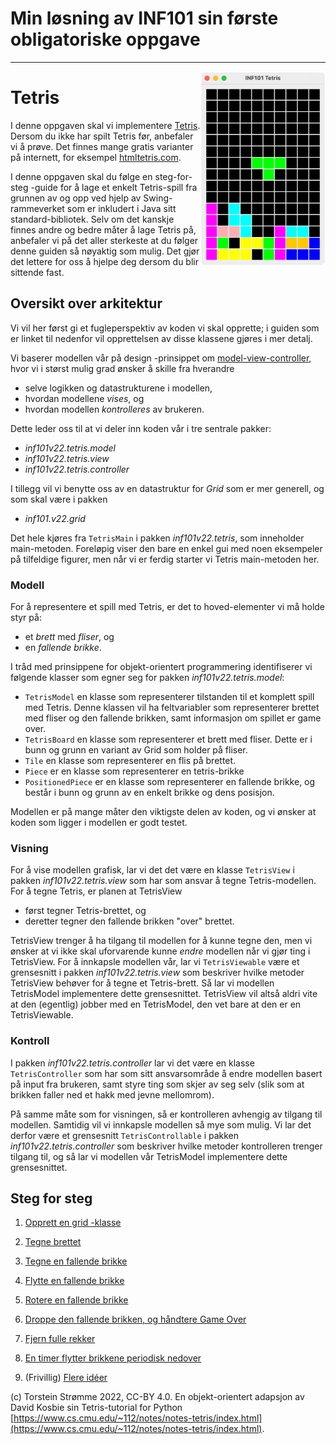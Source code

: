 # Min løsning av INF101 sin første obligatoriske oppgave
-----------------------------------------------------------






<img align="right" width=200 src="./guide/pics/tetris-inaction.png">

# Tetris

I denne oppgaven skal vi implementere [Tetris](https://en.wikipedia.org/wiki/Tetris). Dersom du ikke har spilt Tetris før, anbefaler vi å prøve. Det finnes mange gratis varianter på internett, for eksempel [htmltetris.com](https://htmltetris.com/).

I denne oppgaven skal du følge en steg-for-steg -guide for å lage et enkelt Tetris-spill fra grunnen av og opp ved hjelp av Swing-rammeverket som er inkludert i Java sitt standard-bibliotek. Selv om det kanskje finnes andre og bedre måter å lage Tetris på, anbefaler vi på det aller sterkeste at du følger denne guiden så nøyaktig som mulig. Det gjør det lettere for oss å hjelpe deg dersom du blir sittende fast.

## Oversikt over arkitektur

Vi vil her først gi et fugleperspektiv av koden vi skal opprette; i guiden som er linket til nedenfor vil opprettelsen av disse klassene gjøres i mer detalj.

Vi baserer modellen vår på design -prinsippet om [model-view-controller](https://en.wikipedia.org/wiki/Model%E2%80%93view%E2%80%93controller), hvor vi i størst mulig grad ønsker å skille fra hverandre
 - selve logikken og datastrukturene i modellen,
 - hvordan modellene *vises*, og
 - hvordan modellen *kontrolleres* av brukeren.

Dette leder oss til at vi deler inn koden vår i tre sentrale pakker: 
 - *inf101v22.tetris.model*
 - *inf101v22.tetris.view*
 - *inf101v22.tetris.controller*

I tillegg vil vi benytte oss av en datastruktur for *Grid* som er mer generell, og som skal være i pakken
 - *inf101.v22.grid*

Det hele kjøres fra `TetrisMain` i pakken *inf101v22.tetris*, som inneholder main-metoden. Foreløpig viser den bare en enkel gui med noen eksempeler på tilfeldige figurer, men når vi er ferdig starter vi Tetris main-metoden her.

### Modell

For å representere et spill med Tetris, er det to hoved-elementer vi må holde styr på:
 - et *brett* med *fliser*, og
 - en *fallende brikke*.

I tråd med prinsippene for objekt-orientert programmering identifiserer vi følgende klasser som egner seg for pakken *inf101v22.tetris.model*:
 - `TetrisModel` en klasse som representerer tilstanden til et komplett spill med Tetris. Denne klassen vil ha feltvariabler som representerer brettet med fliser og den fallende brikken, samt informasjon om spillet er game over.
 - `TetrisBoard` en klasse som representerer et brett med fliser. Dette er i bunn og grunn en variant av Grid som holder på fliser.
 - `Tile` en klasse som representerer en flis på brettet.
 - `Piece` er en klasse som representerer en tetris-brikke
 - `PositionedPiece` er en klasse som representerer en fallende brikke, og består i bunn og grunn av en enkelt brikke og dens posisjon.

 Modellen er på mange måter den viktigste delen av koden, og vi ønsker at koden som ligger i modellen er godt testet.

 ### Visning

 For å vise modellen grafisk, lar vi det det være en klasse `TetrisView` i pakken *inf101v22.tetris.view* som har som ansvar å tegne Tetris-modellen. For å tegne Tetris, er planen at TetrisView
  - først tegner Tetris-brettet, og
  - deretter tegner den fallende brikken "over" brettet.

TetrisView trenger å ha tilgang til modellen for å kunne tegne den, men vi ønsker at vi ikke skal uforvarende kunne *endre* modellen når vi gjør ting i TetrisView. For å innkapsle modellen vår, lar vi `TetrisViewable` være et grensesnitt i pakken *inf101v22.tetris.view* som beskriver hvilke metoder TetrisView behøver for å tegne et Tetris-brett. Så lar vi modellen TetrisModel implementere dette grensesnittet. TetrisView vil altså aldri vite at den (egentlig) jobber med en TetrisModel, den vet bare at den er en TetrisViewable.

### Kontroll

I pakken *inf101v22.tetris.controller* lar vi det være en klasse `TetrisController` som har som sitt ansvarsområde å endre modellen basert på input fra brukeren, samt styre ting som skjer av seg selv (slik som at brikken faller ned et hakk med jevne mellomrom).

På samme måte som for visningen, så er kontrolleren avhengig av tilgang til modellen. Samtidig vil vi innkapsle modellen så mye som mulig. Vi lar det derfor være et grensesnitt `TetrisControllable` i pakken *inf101v22.tetris.controller* som beskriver hvilke metoder kontrolleren trenger tilgang til, og så lar vi modellen vår TetrisModel implementere dette grensesnittet.

## Steg for steg

1. [Opprett en grid -klasse](./guide/01-grid.md)

2. [Tegne brettet](./guide/02-tegnrutenett.md)

3. [Tegne en fallende brikke](./guide/03-tegnbrikke.md)

4. [Flytte en fallende brikke](./guide/04-flyttebrikke.md)

5. [Rotere en fallende brikke](./guide/05-roterebrikke.md)

6. [Droppe den fallende brikken, og håndtere Game Over](./guide/06-droppebrikke.md)

7. [Fjern fulle rekker](./guide/07-fjernefullerekker.md)

8. [En timer flytter brikkene periodisk nedover](./guide/08-timer.md)

9. (Frivillig) [Flere idéer](./guide/09-ideer.md)


(c) Torstein Strømme 2022, CC-BY 4.0. En objekt-orientert adapsjon av David Kosbie sin Tetris-tutorial for Python [https://www.cs.cmu.edu/~112/notes/notes-tetris/index.html](https://www.cs.cmu.edu/~112/notes/notes-tetris/index.html).
